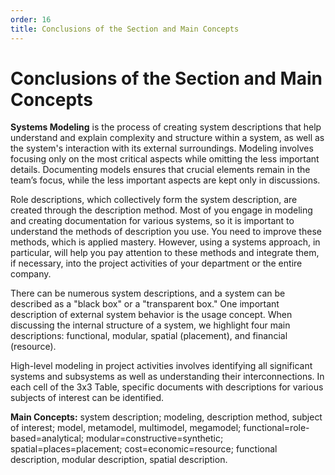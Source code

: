 ```yaml
---
order: 16
title: Conclusions of the Section and Main Concepts
---
```


# Conclusions of the Section and Main Concepts

**Systems Modeling** is the process of creating system descriptions that help understand and explain complexity and structure within a system, as well as the system's interaction with its external surroundings. Modeling involves focusing only on the most critical aspects while omitting the less important details. Documenting models ensures that crucial elements remain in the team’s focus, while the less important aspects are kept only in discussions.

Role descriptions, which collectively form the system description, are created through the description method. Most of you engage in modeling and creating documentation for various systems, so it is important to understand the methods of description you use. You need to improve these methods, which is applied mastery. However, using a systems approach, in particular, will help you pay attention to these methods and integrate them, if necessary, into the project activities of your department or the entire company.

There can be numerous system descriptions, and a system can be described as a "black box" or a "transparent box." One important description of external system behavior is the usage concept. When discussing the internal structure of a system, we highlight four main descriptions: functional, modular, spatial (placement), and financial (resource).

High-level modeling in project activities involves identifying all significant systems and subsystems as well as understanding their interconnections. In each cell of the 3x3 Table, specific documents with descriptions for various subjects of interest can be identified.

**Main Concepts:** system description; modeling, description method, subject of interest; model, metamodel, multimodel, megamodel; functional=role-based=analytical; modular=constructive=synthetic; spatial=places=placement; cost=economic=resource; functional description, modular description, spatial description.